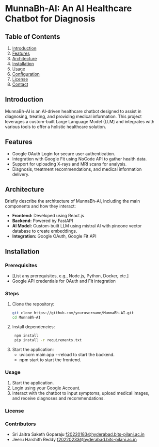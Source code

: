 # MunnaBh-AI: An AI Healthcare Chatbot for Diagnosis

## Table of Contents
1. [Introduction](#introduction)
2. [Features](#features)
3. [Architecture](#architecture)
4. [Installation](#installation)
5. [Usage](#usage)
6. [Configuration](#configuration)
8. [License](#license)
9. [Contact](#contact)

## Introduction
MunnaBh-AI is an AI-driven healthcare chatbot designed to assist in diagnosing, treating, and providing medical information. This project leverages a custom-built Large Language Model (LLM) and integrates with various tools to offer a holistic healthcare solution.

## Features
- Google OAuth Login for secure user authentication.
- Integration with Google Fit using NoCode API to gather health data.
- Support for uploading X-rays and MRI scans for analysis.
- Diagnosis, treatment recommendations, and medical information delivery.

## Architecture
Briefly describe the architecture of MunnaBh-AI, including the main components and how they interact:
- **Frontend:** Developed using React.js
- **Backend:** Powered by FastAPI
- **AI Model:** Custom-built LLM using mistral AI with pincone vector database to create embeddings.
- **Integration:** Google OAuth, Google Fit API

## Installation
### Prerequisites
- [List any prerequisites, e.g., Node.js, Python, Docker, etc.]
- Google API credentials for OAuth and Fit integration

### Steps
1. Clone the repository:
   ```sh
   git clone https://github.com/yourusername/MunnaBh-AI.git
   cd MunnaBh-AI
2. Install dependencies:
   ```sh
    npm install
    pip install -r requirements.txt
3. Start the application:
   - uvicorn main:app --reload to start the backend.
   - npm start to start the frontend.

### Usage
1. Start the application.
2. Login using your Google Account.
3. Interact with the chatbot to input symptoms, upload medical images, and receive diagnoses and recommendations.

### License



### Contributors
  - Sri Jaitra Saketh Goparaju  f20220183@hyderabad.bits-pilani.ac.in
  - Jeeru Harshith Reddy        f20220233@hyderabad.bits-pilani.ac.in
   

     
